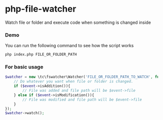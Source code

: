 # php-file-watcher
Watch file or folder and execute code when something is changed inside

### Demo
You can run the following command to see how the script works

```sh
php index.php FILE_OR_FOLDER_PATH
```

### For basic usage

```php
$watcher = new \tc\fswatcher\Watcher('FILE_OR_FOLDER_PATH_TO_WATCH', function (\tc\fswatcher\Event $event) {
    // Do whatever you want when file or folder is changed.
    if ($event->isAddition()){
        // File was added and file path will be $event->file
    } else if ($event->isModification()){
        // File was modified and file path will be $event->file
    }
});
$watcher->watch();
```
